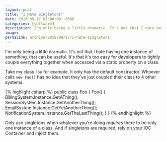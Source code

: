 ```yaml
---
layout: post
title: "I Hate Singletons"
date: 2018-09-17 01:00:00 -0500
categories: [software]
description: I'm only being a little dramatic. It's not that I hate only having one instance of something, that can be useful. It's that it's such an easy trap for developers to tightly couple everything together.
image: 
permalink: archive/2018/09/17/i-hate-singletons
---
```


I'm only being a little dramatic. It's not that I hate having one instance of something, that can be useful. It's that it's too easy for developers to tightly couple everything together when accessed via a static property on a class.

Take my class `Foo` for example. It only has the default constructor. Whoever calls `new Foo()` has no idea that they've just coupled their class to 4 other systems.

{% highlight csharp %}
public class Foo
{
    Foo()
    {
        BillingSystem.Instance.GetAThing();
        SessionSystem.Instance.GetAnotherThing();
        EmailSystem.Instance.GetYetAnotherThing();
        NotificationSystem.Instance.GetTheLastThing();
    }
}
{% endhighlight %}

Only use singletons when whatever you're doing _requires_ there to be only one instance of a class. And if singletons are required, rely on your IOC Container and inject them.